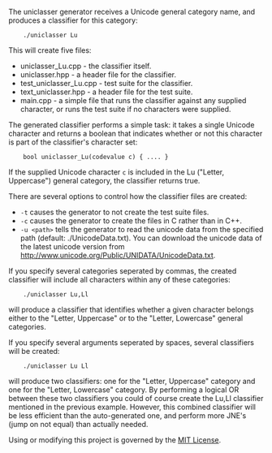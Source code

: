 The uniclasser generator receives a Unicode general category name, and produces a classifier for this category:

		./uniclasser Lu

This will create five files:

 * uniclasser_Lu.cpp - the classifier itself.
 * uniclasser.hpp - a header file for the classifier.
 * test_uniclasser_Lu.cpp - test suite for the classifier.
 * text_uniclasser.hpp - a header file for the test suite.
 * main.cpp - a simple file that runs the classifier against any supplied character, or runs the test suite if no characters were supplied.

The generated classifier performs a simple task: it takes a single Unicode character and returns a boolean that indicates whether or not this character is part of the classifier's character set:

		bool uniclasser_Lu(codevalue c) { .... }
		
If the supplied Unicode character `c` is included in the Lu ("Letter, Uppercase") general category, the classifier returns true.


There are several options to control how the classifier files are created:

 * `-t` causes the generator to not create the test suite files.
 * `-c` causes the generator to create the files in C rather than in C++.
 * `-u <path>` tells the generator to read the unicode data from the specified path (default: ./UnicodeData.txt). You can download the unicode data of the latest unicode version from <http://www.unicode.org/Public/UNIDATA/UnicodeData.txt>.

If you specify several categories seperated by commas, the created classifier will include all characters within any of these categories:

		./uniclasser Lu,Ll
		
will produce a classifier that identifies whether a given character belongs either to the "Letter, Uppercase" or to the "Letter, Lowercase" general categories.

If you specify several arguments seperated by spaces, several classifiers will be created:

		./uniclasser Lu Ll

will produce two classifiers: one for the "Letter, Uppercase" category and one for the "Letter, Lowercase" category. By performing a logical OR between these two classifiers you could of course create the Lu,Ll classifier mentioned in the previous example. However, this combined classifier will be less efficient than the auto-generated one, and perform more JNE's (jump on not equal) than actually needed.

Using or modifying this project is governed by the [MIT License](http://creativecommons.org/licenses/MIT/).
 